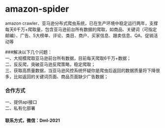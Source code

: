 # amazon-spider
amazon crawler、亚马逊分布式爬虫系统，已在生产环境中稳定运行两年，支撑每天6千万+爬取量，包含亚马逊前台所有数据的爬取，如商品、关键词（可指定邮编）、广告、5大榜单、评论、类目、商户、买家信息、跟卖信息、QA、促销活动等<br/>

###解决以下几个问题：<br/>
一、大规模爬取亚马逊前台所有数据，目前每天爬取6千万+数据；<br/>
二、反反爬，突破亚马逊反爬策略，稳定爬取；<br/>
三、获取高质量数据，当亚马逊风控系统怀疑你是爬虫后返回的数据质量将下降很多，比如返回的关键词页面、商品页面缺少广告数据；<br/>

### 合作方式
一、提供api接口<br/>
二、私有化部署
#### 联系方式，微信：Dml-2021
